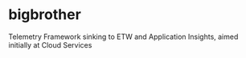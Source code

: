 # bigbrother
Telemetry Framework sinking to ETW and Application Insights, aimed initially at Cloud Services

